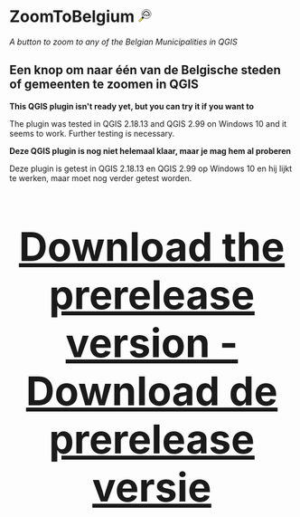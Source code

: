 # ZoomToBelgium ![ZoomToBelgium](https://raw.githubusercontent.com/mstuyts/ZoomToBelgium/master/ZoomToBelgium/icon.png)
*A button to zoom to any of the Belgian Municipalities in QGIS*

## Een knop om naar één van de Belgische steden of gemeenten te zoomen in QGIS

**This QGIS plugin isn't ready yet, but you can try it if you want to**

The plugin was tested in QGIS 2.18.13 and QGIS 2.99 on Windows 10 and it seems to work. Further testing is necessary. 



**Deze QGIS plugin is nog niet helemaal klaar, maar je mag hem al proberen**

Deze plugin is getest in QGIS 2.18.13 en QGIS 2.99 op Windows 10 en hij lijkt te werken, maar moet nog verder getest worden.



<p style="font-size: 500%;" align="center"><b><a href="https://github.com/mstuyts/ZoomToBelgium/releases/">Download the prerelease version - Download de prerelease versie</b></a></p>
